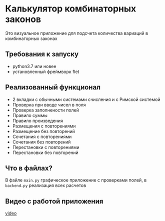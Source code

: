 # Калькулятор комбинаторных законов
Это визуальное приложение для подсчета количества вариаций в комбинаторных законах

## Требования к запуску
- python3.7 или новее
- установленный фреймворк flet

## Реализованный функционал
- 2 вкладки с обычными системами счисления и с Римской системой
- Проверка при вводе чисел в поля
- Проверка заполнености полей
- Правило суммы
- Правило произведения
- Размещения с повторениями
- Размещение без повторений
- Сочетания с повторениями
- Сочетания без повторений
- Перестановки с повторениями
- Перестановки без повторений

## Что в файлах?
В файле `main.py` графическое приложение с проверками полей, в `backend.py` реализация всех расчетов

## Видео с работой приложения
[video](vid.mov)
